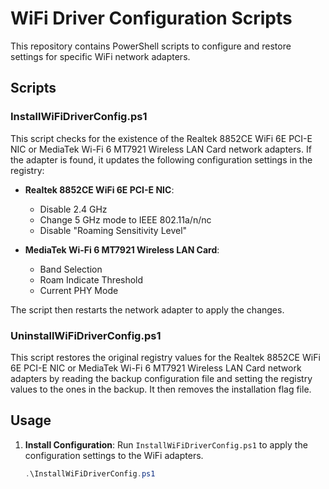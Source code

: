 # WiFi Driver Configuration Scripts

This repository contains PowerShell scripts to configure and restore settings for specific WiFi network adapters.

## Scripts

### InstallWiFiDriverConfig.ps1

This script checks for the existence of the Realtek 8852CE WiFi 6E PCI-E NIC or MediaTek Wi-Fi 6 MT7921 Wireless LAN Card network adapters. If the adapter is found, it updates the following configuration settings in the registry:

- **Realtek 8852CE WiFi 6E PCI-E NIC**:
  - Disable 2.4 GHz
  - Change 5 GHz mode to IEEE 802.11a/n/nc
  - Disable "Roaming Sensitivity Level"

- **MediaTek Wi-Fi 6 MT7921 Wireless LAN Card**:
  - Band Selection
  - Roam Indicate Threshold
  - Current PHY Mode

The script then restarts the network adapter to apply the changes.

### UninstallWiFiDriverConfig.ps1

This script restores the original registry values for the Realtek 8852CE WiFi 6E PCI-E NIC or MediaTek Wi-Fi 6 MT7921 Wireless LAN Card network adapters by reading the backup configuration file and setting the registry values to the ones in the backup. It then removes the installation flag file.

## Usage

1. **Install Configuration**:
   Run `InstallWiFiDriverConfig.ps1` to apply the configuration settings to the WiFi adapters.

   ```powershell
   .\InstallWiFiDriverConfig.ps1
